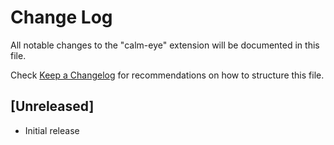 # Change Log

All notable changes to the "calm-eye" extension will be documented in this file.

Check [Keep a Changelog](http://keepachangelog.com/) for recommendations on how to structure this file.

## [Unreleased]

- Initial release

